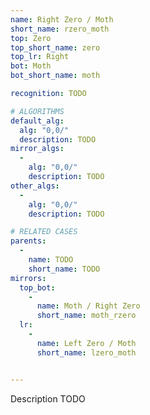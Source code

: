 ```yaml
---
name: Right Zero / Moth
short_name: rzero_moth
top: Zero
top_short_name: zero
top_lr: Right
bot: Moth
bot_short_name: moth

recognition: TODO

# ALGORITHMS
default_alg:
  alg: "0,0/"
  description: TODO
mirror_algs:
  -
    alg: "0,0/"
    description: TODO
other_algs:
  -
    alg: "0,0/"
    description: TODO

# RELATED CASES
parents:
  -
    name: TODO
    short_name: TODO
mirrors:
  top_bot:
    -
      name: Moth / Right Zero
      short_name: moth_rzero
  lr:
    -
      name: Left Zero / Moth
      short_name: lzero_moth


---
```


Description TODO

